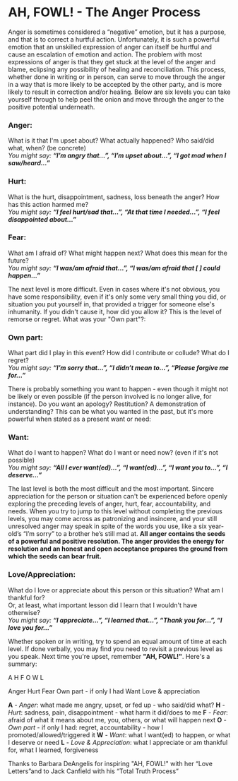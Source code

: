 AH, FOWL! - The Anger Process
=============================

Anger is sometimes considered a “negative” emotion, but it has a purpose, and that is to correct a hurtful action.
Unfortunately, it is such a powerful emotion that an unskilled expression of anger can itself be hurtful and cause an
escalation of emotion and action. The problem with most expressions of anger is that they get stuck at the level of the
anger and blame, eclipsing any possibility of healing and reconciliation. This process, whether done in writing or in person,
can serve to move through the anger in a way that is more likely to be accepted by the other party, and is more likely to
result in correction and/or healing. Below are six levels you can take yourself through to help peel the onion and move
through the anger to the positive potential underneath.

### Anger:
What is it that I'm upset about? What actually happened? Who said/did what, when? (be concrete)  
_You might say: **“I’m angry that…”, “I’m upset about…”, “I got mad when I saw/heard…”**_

### Hurt:
What is the hurt, disappointment, sadness, loss beneath the anger? How has this action harmed me?  
_You might say: **“I feel hurt/sad that…”, “At that time I needed…”, “I feel disappointed about…”**_

### Fear:
What am I afraid of? What might happen next? What does this mean for the future?  
_You might say: **“I was/am afraid that…”, “I was/am afraid that [    ] could happen…”**_

The next level is more difficult. Even in cases where it's not obvious, you have some responsibility, even if it's only some
very small thing you did, or situation you put yourself in, that provided a trigger for someone else's inhumanity. If you
didn't cause it, how did you allow it? This is the level of remorse or regret. What was your "Own part"?:

### Own part:
What part did I play in this event? How did I contribute or collude? What do I regret?  
_You might say: **“I’m sorry that…”, “I didn’t mean to…”, “Please forgive me for…”**_

There is probably something you want to happen - even though it might not be likely or even possible (if the person
involved is no longer alive, for instance). Do you want an apology? Restitution? A demonstration of understanding? This
can be what you wanted in the past, but it's more powerful when stated as a present want or need:

### Want:
What do I want to happen? What do I want or need now? (even if it's not possible)  
_You might say: **“All I ever want(ed)…”, “I want(ed)…”, “I want you to…”, “I deserve…”**_

The last level is both the most difficult and the most important. Sincere appreciation for the person or situation can't be
experienced before openly exploring the preceding levels of anger, hurt, fear, accountability, and needs. When you try to
jump to this level without completing the previous levels, you may come across as patronizing and insincere, and your still
unresolved anger may speak in spite of the words you use, like a six year-old’s “I’m sorry” to a brother he’s still mad at.
**All anger contains the seeds of a powerful and positive resolution. The anger provides the energy for resolution and an
honest and open acceptance prepares the ground from which the seeds can bear fruit.**

### Love/Appreciation:
What do I love or appreciate about this person or this situation? What am I thankful for?  
Or, at least, what important lesson did I learn that I wouldn't have otherwise?   
_You might say: **“I appreciate…”, “I learned that…”, “Thank you for…”, “I love you for…”**_

Whether spoken or in writing, try to spend an equal amount of time at each level. If done verbally, you may find you need
to revisit a previous level as you speak. Next time you're upset, remember **"AH, FOWL!"**. Here's a summary:

A
H
F
O
W
L

Anger
Hurt
Fear
Own part - if only I had
Want
Love & appreciation

**A** - _Anger_: what made me angry, upset, or fed up - who said/did what?
**H** - _Hurt_: sadness, pain, disappointment - what harm it did/does to me
**F** - _Fear_: afraid of what it means about me, you, others, or what will happen next
**O** - _Own part_ - if only I had: regret, accountability - how I promoted/allowed/triggered it
**W** - _Want_: what I want(ed) to happen, or what I deserve or need
**L** - _Love & Appreciation_: what I appreciate or am thankful for, what I learned, forgiveness

Thanks to Barbara DeAngelis for inspiring "AH, FOWL!" with her “Love Letters”and to Jack Canfield with his “Total Truth Process”
